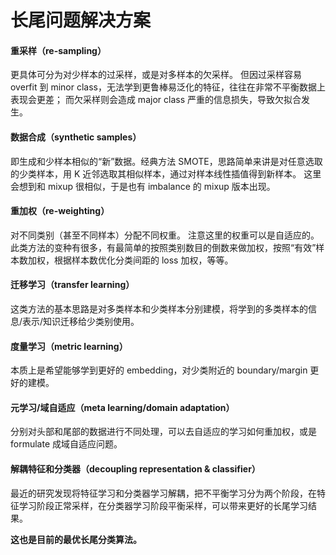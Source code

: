 # 长尾问题解决方案

#### 重采样（re-sampling）

更具体可分为对少样本的过采样，或是对多样本的欠采样。
但因过采样容易 overfit 到 minor class，无法学到更鲁棒易泛化的特征，往往在非常不平衡数据上表现会更差；
而欠采样则会造成 major class 严重的信息损失，导致欠拟合发生。

#### 数据合成（synthetic samples）

即生成和少样本相似的“新”数据。经典方法 SMOTE，思路简单来讲是对任意选取的少类样本，用 K 近邻选取其相似样本，通过对样本线性插值得到新样本。
这里会想到和 mixup 很相似，于是也有 imbalance 的 mixup 版本出现。

#### 重加权（re-weighting）

对不同类别（甚至不同样本）分配不同权重。
注意这里的权重可以是自适应的。
此类方法的变种有很多，有最简单的按照类别数目的倒数来做加权，按照“有效”样本数加权，根据样本数优化分类间距的 loss 加权，等等。

#### 迁移学习（transfer learning）

这类方法的基本思路是对多类样本和少类样本分别建模，将学到的多类样本的信息/表示/知识迁移给少类别使用。

#### 度量学习（metric learning）

本质上是希望能够学到更好的 embedding，对少类附近的 boundary/margin 更好的建模。

#### 元学习/域自适应（meta learning/domain adaptation）

分别对头部和尾部的数据进行不同处理，可以去自适应的学习如何重加权，或是 formulate 成域自适应问题。

#### 解耦特征和分类器（decoupling representation & classifier）

最近的研究发现将特征学习和分类器学习解耦，把不平衡学习分为两个阶段，在特征学习阶段正常采样，在分类器学习阶段平衡采样，可以带来更好的长尾学习结果。

**这也是目前的最优长尾分类算法。**
